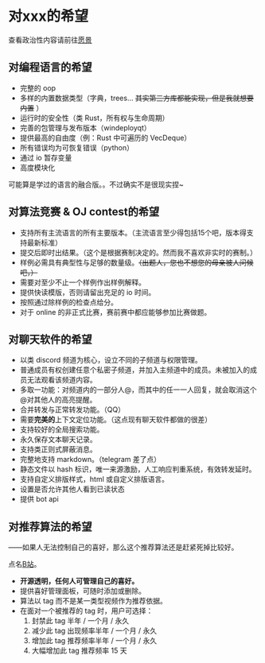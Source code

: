 # 对xxx的希望
查看政治性内容请前往[愿景](../hide/wish.md)
## 对编程语言的希望
* 完整的 oop
* 多样的内置数据类型（字典，trees... ~~其实第三方库都能实现，但是我就想要内置~~ ）
* 运行时的安全性（类 Rust，所有权与生命周期）
* 完善的包管理与发布版本（windeployqt）
* 提供最高的自由度（例：Rust 中可遍历的 VecDeque）
* 所有错误均为可恢复错误（python）
* 通过 io 暂存变量
* 高度模块化

可能算是学过的语言的融合版。。不过确实不是很现实捏~

## 对算法竞赛 & OJ contest的希望
* 支持所有主流语言的所有主要版本。（主流语言至少得包括15个吧，版本得支持最新标准）
* 提交后即时出结果。（这个是根据赛制决定的。然而我不喜欢非实时的赛制。）
* 样例必需具有典型性与足够的数量级。~~（出题人，您也不想您的母亲被人问候吧，）~~
* 需要对至少不止一个样例作出样例解释。
* 提供快读模版，否则请留出充足的 io 时间。
* 按照通过除样例的检查点给分。
* 对于 online 的非正式比赛，赛前赛中都应能够参加比赛做题。

## 对聊天软件的希望
* 以类 discord 频道为核心，设立不同的子频道与权限管理。
* 普通成员有权创建任意个私密子频道，并加入主频道中的成员。未被加入的成员无法观看该频道内容。
* 多取一功能：对频道内的一部分人@，而其中的任一一人回复，就会取消这个@对其他人的高亮提醒。
* 合并转发与正常转发功能。（QQ）
* 需要**完美的**上下文定位功能。（这点现有聊天软件都做的很差）
* 支持较好的全局搜索功能。
* 永久保存文本聊天记录。
* 支持类正则式屏蔽消息。
* 完整地支持 markdown。（telegram 差了点）
* 静态文件以 hash 标识，唯一来源激励，人工响应判重系统，有效转发延时。
* 支持自定义排版样式，html 或自定义排版语言。
* 设置是否允许其他人看到已读状态
* 提供 bot api

## 对推荐算法的希望
<div class="subtitle">——如果人无法控制自己的喜好，那么这个推荐算法还是赶紧死掉比较好。</div>

点名[B站](https://www.bilibili.com)。
* **开源透明，任何人可管理自己的喜好。**
* 提供喜好管理面板，可随时添加或删除。
* 算法以 tag 而不是某一类型视频作为推荐依据。
* 在面对一个被推荐的 tag 时，用户可选择：
    1. 封禁此 tag 半年 / 一个月 / 永久
    2. 减少此 tag 出现频率半年 / 一个月 / 永久
    3. 增加此 tag 推荐频率半年 / 一个月 / 永久
    4. 大幅增加此 tag 推荐频率 15 天

<!-- ## 对登录验证的希望
类似*以 Google 账号登录* 这种模式是非常好的，免去了繁琐的注册过程。但是 Google 会禁止不符合 Google 安全标准的网站使用它们的 API？ -->